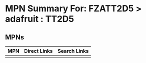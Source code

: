 



# MPN Summary For: FZATT2D5 > adafruit : TT2D5

## MPNs
  

|MPN|Direct Links|Search Links|
| :--- | :--- | :--- |
||||

